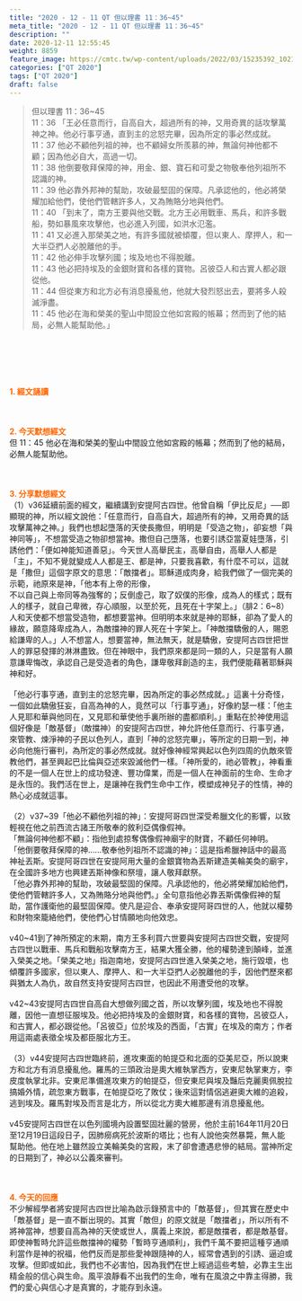 ```yaml
---
title: "2020 - 12 - 11 QT 但以理書 11：36~45"
meta_title: "2020 - 12 - 11 QT 但以理書 11：36~45"
description: ""
date: 2020-12-11 12:55:45
weight: 8859
feature_image: https://cmtc.tw/wp-content/uploads/2022/03/15235392_10211799862337740_180693556567566654_o-1.webp
categories: ["QT 2020"]
tags: ["QT 2020"]
draft: false
---
```


<blockquote>但以理書 11：36~45<br />
11：36 「王必任意而行，自高自大，超過所有的神，又用奇異的話攻擊萬神之神。他必行事亨通，直到主的忿怒完畢，因為所定的事必然成就。<br />
11：37 他必不顧他列祖的神，也不顧婦女所羨慕的神，無論何神他都不顧；因為他必自大，高過一切。<br />
11：38 他倒要敬拜保障的神，用金、銀、寶石和可愛之物敬奉他列祖所不認識的神。<br />
11：39 他必靠外邦神的幫助，攻破最堅固的保障。凡承認他的，他必將榮耀加給他們，使他們管轄許多人，又為賄賂分地與他們。<br />
11：40 「到末了，南方王要與他交戰。北方王必用戰車、馬兵，和許多戰船，勢如暴風來攻擊他，也必進入列國，如洪水氾濫。<br />
11：41 又必進入那榮美之地，有許多國就被傾覆，但以東人、摩押人，和一大半亞捫人必脫離他的手。<br />
11：42 他必伸手攻擊列國；埃及地也不得脫離。<br />
11：43 他必把持埃及的金銀財寶和各樣的寶物。呂彼亞人和古實人都必跟從他。<br />
11：44 但從東方和北方必有消息擾亂他，他就大發烈怒出去，要將多人殺滅淨盡。<br />
11：45 他必在海和榮美的聖山中間設立他如宮殿的帳幕；然而到了他的結局，必無人能幫助他。」</blockquote><br />
&nbsp;<br />
<br />
&nbsp;<br />
<br />
<span style="color: #ff6600;"><strong>1. </strong><strong>經文誦讀</strong></span><br />
<br />
<span style="color: #ff6600;"><strong> </strong></span><br />
<br />
<span style="color: #ff6600;"><strong>2. 今天默想</strong><strong>經文<br />
</strong></span>但 11：45 他必在海和榮美的聖山中間設立他如宮殿的帳幕；然而到了他的結局，必無人能幫助他。<br />
<br />
&nbsp;<br />
<br />
<span style="color: #ff6600;"><strong>3. 分享默想經文<br />
</strong></span>（1）v36延續前面的經文，繼續講到安提阿古四世。他曾自稱「伊比反尼」──即顯現的神，所以經文說他：「任意而行，自高自大，超過所有的神，又用奇異的話攻擊萬神之神。」我們也想起墮落的天使長撒但，明明是「受造之物」，卻妄想「與神同等」，不想當受造之物卻想當神。撒但自己墮落，也要引誘亞當夏娃墮落，引誘他們：「便如神能知道善惡」。今天世人高舉民主，高舉自由，高舉人人都是「主」，不知不覺就變成人人都是王、都是神，只要我喜歡，有什麼不可以，這就是「撒但」這個字原文的意思：「敵擋者」。耶穌道成肉身，給我們做了一個完美的示範，祂原來是神，「他本有上帝的形像，<br />
不以自己與上帝同等為強奪的；反倒虛己，取了奴僕的形像，成為人的樣式；既有人的樣子，就自己卑微，存心順服，以至於死，且死在十字架上。」（腓2：6~8）人和天使都不想當受造物，都想要當神。但明明本來就是神的耶穌，卻為了愛人的緣故，願意降卑成為人，為敵擋神的罪人死在十字架上。「神敵擋驕傲的人，賜恩給謙卑的人。」人不想當人，想要當神，無法無天，就是驕傲，安提阿古四世把世人的罪惡發揮的淋淋盡致。但在神眼中，我們原來都是同一類的人，只是當有人願意謙卑悔改，承認自己是受造者的角色，謙卑敬拜創造的主，我們便能藉著耶穌與神和好。<br />
<br />
「他必行事亨通，直到主的忿怒完畢，因為所定的事必然成就。」這裏十分奇怪，一個如此驕傲狂妄，自高為神的人，竟然可以「行事亨通」，好像約瑟一樣：「他主人見耶和華與他同在，又見耶和華使他手裏所辦的盡都順利。」重點在於神使用這個好像是「敵基督」（敵擋神）的安提阿古四世，神允許他任意而行、行事亨通，來管教、煉淨神的子民以色列人，直到「神的忿怒完畢」，等所定的日期一到，神必向他施行審判，為所定的事必然成就。就好像神經常興起以色列四周的仇敵來管教他們，甚至興起巴比倫與亞述來毀滅他們一樣。「神所愛的，祂必管教」，神看重的不是一個人在世上的成功發達、豐功偉業，而是一個人在神面前的生命、生命才是永恆的。我們活在世上，是讓神在我們生命中工作，模塑成神兒子的性情，神的熱心必成就這事。<br />
<br />
（2）v37~39「他必不顧他列祖的神」：安提阿哥四世深受希臘文化的影響，以致輕視在他之前西流古諸王所敬奉的敘利亞偶像假神。<br />
「無論何神他都不顧」：指他到處掠奪偶像假神廟宇的財寶，不顧任何神明。<br />
「他倒要敬拜保障的神……敬奉他列祖所不認識的神」：這是指希臘神話中的最高神祉丟斯。安提阿哥四世在安提阿用大量的金銀寶物為丟斯建造美輪美奐的廟宇，在全國許多地方也興建丟斯神像和祭壇，讓人敬拜獻祭。<br />
「他必靠外邦神的幫助，攻破最堅固的保障。凡承認他的，他必將榮耀加給他們，使他們管轄許多人，又為賄賂分地與他們。」全句意指他必靠丟斯偶像假神的幫助，當作護衛他的最堅固保障。使凡是迎合、奉承安提阿哥四世的人，他就以權勢和財物來籠絡他們，使他們心甘情願地向他效忠。<br />
<br />
v40~41到了神所預定的末期，南方王多利買六世要與安提阿古四世交戰，安提阿古四世以戰車、馬兵和戰船攻擊南方王，結果大獲全勝，他的權勢達到顛峰，並進入榮美之地。「榮美之地」指迦南地，安提阿古四世進入榮美之地，施行毀壞，也傾覆許多國家，但以東人、摩押人、和一大半亞捫人必脫離他的手，因他們歷來都與猶太人為仇，故自然支持安提阿古四世，也因此不用遭受他的攻擊。<br />
<br />
v42~43安提阿古四世自高自大想做列國之首，所以攻擊列國，埃及地也不得脫離，因他一直想征服埃及。他必把持埃及的金銀財寶，和各樣的寶物，呂彼亞人，和古實人，都必跟從他。「呂彼亞」位於埃及的西面，「古實」在埃及的南方；作者用這兩處表徵全埃及都臣服北方王。<br />
<br />
（3）v44安提阿古四世臨終前，進攻東面的帕提亞和北面的亞美尼亞，所以說東方和北方有消息擾亂他。羅馬的三頭政治是奧大維執掌西方，安東尼執掌東方，李皮度執掌北非。安東尼準備進攻東方的帕提亞，但安東尼與埃及豔后克麗奧佩脫拉搞婚外情，疏忽東方戰事，在帕提亞吃了敗仗；後來這對情侶逃避奧大維的追殺，逃到埃及。羅馬對埃及而言是北方，所以從北方奧大維那邊有消息擾亂他。<br />
<br />
v45安提阿古四世在以色列國境內設置堅固壯麗的營房，他於主前164年11月20日至12月19日這段日子，因肺癆病死於波斯的塔比；也有人說他突然暴斃，無人能幫助他。他在地上雖然設立美輪美奐的宮殿，末了卻會遭遇悲慘的結局。當神所定的日期到了，神必以公義來審判。<br />
<br />
&nbsp;<br />
<br />
<span style="color: #ff6600;"><strong>4. 今天的回應<br />
</strong></span>不少解經學者將安提阿古四世比喻為啟示錄預言中的「敵基督」，但其實在歷史中「敵基督」是一直不斷出現的。其實「敵但」的原文就是「敵擋者」，所以所有不將神當神，想要自高為神的天使或世人，廣義上來說，都是敵擋者，都是敵基督。即使神暫時允許這些敵擋神的權勢「暫時亨通順利」，我們千萬不要把這種亨通順利當作是神的祝福，他們反而是那些愛神跟隨神的人，經常會遇到的引誘、逼迫或攻擊。但即或如此，我們也不必害怕，因為我們在世上經過這些考驗，必靠主生出精金般的信心與生命。風平浪靜看不出我們的生命，唯有在風浪之中靠主得勝，我們的愛心與信心才是真實的，才能存到永遠。<br />
<br />
&nbsp;
        